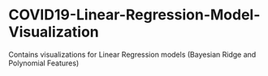 # COVID19-Linear-Regression-Model-Visualization
Contains visualizations for Linear Regression models (Bayesian Ridge and Polynomial Features)

